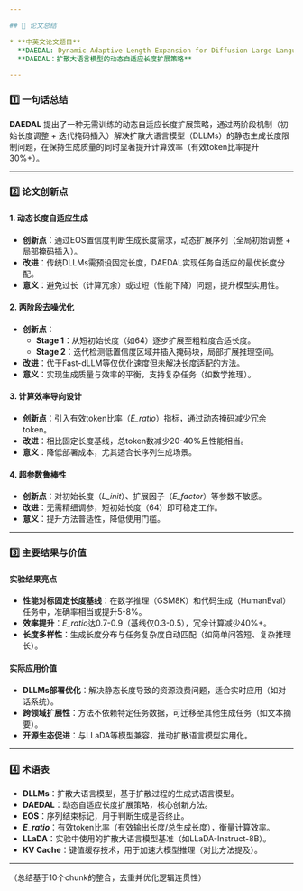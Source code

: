 ```yaml
---

## 📄 论文总结

* **中英文论文题目**  
  **DAEDAL: Dynamic Adaptive Length Expansion for Diffusion Large Language Models**  
  **DAEDAL：扩散大语言模型的动态自适应长度扩展策略**

---
```


### 1️⃣ 一句话总结

**DAEDAL** 提出了一种无需训练的动态自适应长度扩展策略，通过两阶段机制（初始长度调整 + 迭代掩码插入）解决扩散大语言模型（DLLMs）的静态生成长度限制问题，在保持生成质量的同时显著提升计算效率（有效token比率提升30%+）。

---

### 2️⃣ 论文创新点

#### 1. 动态长度自适应生成  
* **创新点**：通过EOS置信度判断生成长度需求，动态扩展序列（全局初始调整 + 局部掩码插入）。  
* **改进**：传统DLLMs需预设固定长度，DAEDAL实现任务自适应的最优长度分配。  
* **意义**：避免过长（计算冗余）或过短（性能下降）问题，提升模型实用性。  

#### 2. 两阶段去噪优化  
* **创新点**：  
  - **Stage 1**：从短初始长度（如64）逐步扩展至粗粒度合适长度。  
  - **Stage 2**：迭代检测低置信度区域并插入掩码块，局部扩展推理空间。  
* **改进**：优于Fast-dLLM等仅优化速度但未解决长度适配的方法。  
* **意义**：实现生成质量与效率的平衡，支持复杂任务（如数学推理）。  

#### 3. 计算效率导向设计  
* **创新点**：引入有效token比率（*E_ratio*）指标，通过动态掩码减少冗余token。  
* **改进**：相比固定长度基线，总token数减少20-40%且性能相当。  
* **意义**：降低部署成本，尤其适合长序列生成场景。  

#### 4. 超参数鲁棒性  
* **创新点**：对初始长度（*L_init*）、扩展因子（*E_factor*）等参数不敏感。  
* **改进**：无需精细调参，短初始长度（64）即可稳定工作。  
* **意义**：提升方法普适性，降低使用门槛。  

---

### 3️⃣ 主要结果与价值

#### **实验结果亮点**  
- **性能对标固定长度基线**：在数学推理（GSM8K）和代码生成（HumanEval）任务中，准确率相当或提升5-8%。  
- **效率提升**：*E_ratio*达0.7-0.9（基线仅0.3-0.5），冗余计算减少40%+。  
- **长度多样性**：生成长度分布与任务复杂度自动匹配（如简单问答短、复杂推理长）。  

#### **实际应用价值**  
- **DLLMs部署优化**：解决静态长度导致的资源浪费问题，适合实时应用（如对话系统）。  
- **跨领域扩展性**：方法不依赖特定任务数据，可迁移至其他生成任务（如文本摘要）。  
- **开源生态促进**：与LLaDA等模型兼容，推动扩散语言模型实用化。  

---

### 4️⃣ 术语表

* **DLLMs**：扩散大语言模型，基于扩散过程的生成式语言模型。  
* **DAEDAL**：动态自适应长度扩展策略，核心创新方法。  
* **EOS**：序列结束标记，用于判断生成是否终止。  
* ***E_ratio***：有效token比率（有效输出长度/总生成长度），衡量计算效率。  
* **LLaDA**：实验中使用的扩散大语言模型基准（如LLaDA-Instruct-8B）。  
* **KV Cache**：键值缓存技术，用于加速大模型推理（对比方法提及）。  

--- 

（总结基于10个chunk的整合，去重并优化逻辑连贯性）